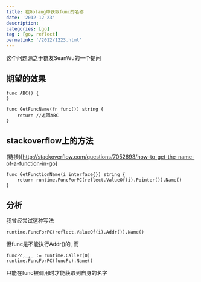 ```yaml
---
title: 在Golang中获取func的名称
date: '2012-12-23'
description:
categories: [go]
tag : [go, reflect]
permalink: '/2012/1223.html'
---
```


这个问题源之于群友SeanWu的一个提问

期望的效果
---------

	func ABC() {
	}

	func GetFuncName(fn func()) string {
		return //返回ABC
	}

stackoverflow上的方法
---------------------

(链接)[http://stackoverflow.com/questions/7052693/how-to-get-the-name-of-a-function-in-go]

	
	func GetFunctionName(i interface{}) string {
		return runtime.FuncForPC(reflect.ValueOf(i).Pointer()).Name()
	}

分析
----

我曾经尝试这种写法

	runtime.FuncForPC(reflect.ValueOf(i).Addr()).Name()

但func是不能执行Addr()的, 而

	funcPc,_,_ := runtime.Caller(0)
	runtime.FuncForPC(funcPc).Name()

只能在func被调用时才能获取到自身的名字